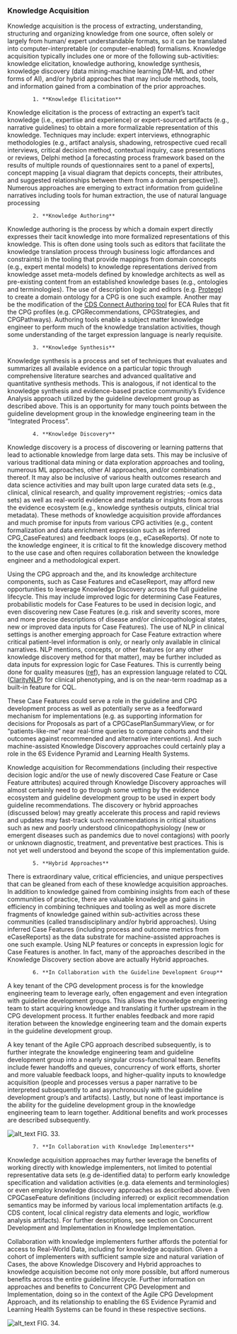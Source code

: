 ### **Knowledge Acquisition**

Knowledge acquisition is the process of extracting, understanding, structuring and organizing knowledge from one source, often solely or largely from human/ expert understandable formats, so it can be translated into computer-interpretable (or computer-enabled) formalisms.  Knowledge acquisition typically includes one or more of the following sub-activities: knowledge elicitation, knowledge authoring, knowledge synthesis, knowledge discovery (data mining-machine learning DM-ML and other forms of AI), and/or hybrid approaches that may include methods, tools, and information gained from a combination of the prior approaches.  



            1. **Knowledge Elicitation**

Knowledge elicitation is the process of extracting an expert’s tacit knowledge (i.e., expertise and experience) or expert-sourced artifacts (e.g., narrative guidelines) to obtain a more formalizable representation of this knowledge. Techniques may include: expert interviews, ethnographic methodologies (e.g., artifact analysis, shadowing, retrospective cued recall interviews, critical decision method, contextual inquiry, case presentations or reviews, Delphi method [a forecasting process framework based on the results of multiple rounds of questionnaires sent to a panel of experts], concept mapping [a visual diagram that depicts concepts, their attributes, and suggested relationships between them from a domain perspective]).  Numerous approaches are emerging to extract information from guideline narratives including tools for human extraction, the use of natural language processing



            2. **Knowledge Authoring**

Knowledge authoring is the process by which a domain expert directly expresses their tacit knowledge into more formalized representations of this knowledge.  This is often done using tools such as editors that facilitate the knowledge translation process through business logic affordances and constraints) in the tooling that provide mappings from domain concepts (e.g.,  expert mental models) to knowledge representations derived from knowledge asset meta-models defined by knowledge architects as well as pre-existing content from an established knowledge bases (e.g., ontologies and terminologies).  The use of description logic and editors (e.g. [Protege](https://protege.stanford.edu/)) to create a domain ontology for a CPG is one such example.  Another may be the modification of the [CDS Connect Authoring tool](https://cds.ahrq.gov/cdsconnect/authoring) for ECA Rules that fit the CPG profiles (e.g. CPGRecommendations, CPGStrategies, and CPGPathways).  Authoring tools enable a subject matter knowledge engineer to perform much of the knowledge translation activities, though some understanding of the target expression language is nearly requisite.

            3. **Knowledge Synthesis**

Knowledge synthesis is a process and set of techniques that  evaluates and summarizes all available evidence on a particular topic through comprehensive literature searches and advanced qualitative and quantitative synthesis methods.  This is analogous, if not identical to the knowledge synthesis and evidence-based practice communitiy’s Evidence Analysis <!-- Link to 04.04 !--> approach utilized by the guideline development group as described above.  This is an opportunity for many touch points between the guideline development group in the knowledge engineering team in the “Integrated Process”.

            4. **Knowledge Discovery**

Knowledge discovery is a process of discovering or learning patterns that lead to actionable knowledge from large data sets.  This may be inclusive of various traditional data mining or data exploration approaches and tooling, numerous ML approaches, other AI approaches, and/or combinations thereof.  It may also be inclusive of various health outcomes research and data science activities and may built upon large curated data sets (e.g., clinical, clinical research, and quality improvement registries; -omics data sets) as well as real-world evidence and metadata or insights from across the evidence ecosystem (e.g., knowledge synthesis outputs, clinical trial metadata).  These methods of knowledge acquisition provide affordances and much promise for inputs from various CPG activities (e.g., content formalization and data enrichment expression such as inferred CPG_CaseFeatures) and feedback loops (e.g., eCaseReports).  Of note to the knowledge engineer, it is critical to fit the knowledge discovery method to the use case and often requires collaboration between the knowledge engineer and a methodological expert.

Using the CPG approach and the, and its knowledge architecture components, such as Case Features and eCaseReport, may afford new opportunities to leverage Knowledge Discovery across the full guideline lifecycle.  This may include improved logic for determining Case Features, probabilistic models for Case Features to be used in decision logic, and even discovering new Case Features (e.g. risk and severity scores, more and more precise descriptions of disease and/or clinicopathological states, new or improved data inputs for Case Features).  The use of NLP in clinical settings is another emerging approach for Case Feature extraction where critical patient-level information is only, or nearly only available in clinical narratives.  NLP mentions, concepts, or other features (or any other knowledge discovery method for that matter), may be further included as data inputs for expression logic for Case Features.  This is currently being done for quality measures ([ref](https://blog.ncqa.org/nlp/)), has an expression language related to CQL ([ClarityNLP](https://claritynlp.readthedocs.io/en/latest/user_guide/intro/overview.html)) for clinical phenotyping, and is on the near-term roadmap as a built-in feature for CQL.

These Case Features could serve a role in the guideline and CPG development process as well as potentially serve as a feedforward mechanism for implementations (e.g. as supporting information for decisions for Proposals as part of a CPGCasePlanSummaryView, or for “patients-like-me” near real-time queries to compare cohorts and their outcomes against recommended and alternative interventions).  And such machine-assisted Knowledge Discovery approaches could certainly play a role in the 6S Evidence Pyramid and Learning Health Systems. <!-- Link to 04.03 !-->

Knowledge acquisition for Recommendations (including their respective decision logic and/or the use of newly discovered Case Feature or Case Feature attributes) acquired through Knowledge Discovery approaches will almost certainly need to go through some vetting by the evidence ecosystem and guideline development group to be used in expert body guideline recommendations.  The discovery or hybrid approaches (discussed below) may greatly accelerate this process and rapid reviews and updates may fast-track such recommendations in critical situations such as new and poorly understood clinicopathophysiology (new or emergent diseases such as pandemics due to novel contagions) with poorly or unknown diagnostic, treatment, and preventative best practices.  This is not yet well understood and beyond the scope of this implementation guide.

            5. **Hybrid Approaches**

There is extraordinary value, critical efficiencies, and unique perspectives that can be gleaned from each of these knowledge acquisition approaches.  In addition to knowledge gained from combining insights from each of these communities of practice, there are valuable knowledge and gains in efficiency in combining techniques and tooling as well as more discrete fragments of knowledge gained within sub-activities across these communities (called transdisciplinary and/or hybrid approaches).  Using inferred Case Features (including process and outcome metrics from eCaseReports) as the data substrate for machine-assisted approaches is one such example.  Using NLP features or concepts in expression logic for Case Features is another. In fact, many of the approaches described in the Knowledge Discovery section above are actually Hybrid approaches.

            6. **In Collaboration with the Guideline Development Group**

A key tenant of the CPG development process is for the knowledge engineering team to leverage early, often engagement and even integration with guideline development groups. This allows the knowledge engineering team to start acquiring knowledge and translating it further upstream in the CPG development process.  It further enables feedback and more rapid iteration between the knowledge engineering team and the domain experts in the guideline development group.

A key tenant of the Agile CPG approach described subsequently, is to further integrate the knowledge engineering team and guideline development group into a nearly singular cross-functional team.  Benefits include fewer handoffs and queues, concurrency of work efforts, shorter and more valuable feedback loops, and higher-quality inputs to knowledge acquisition (people and processes versus a paper narrative to be interpreted subsequently to and asynchronously with the guideline development group’s and artifacts).  Lastly, but none of least importance is the ability for the guideline development group in the knowledge engineering team to learn together.  Additional benefits and work processes are described subsequently.

![alt_text](images/CPG-05-01.png "image_tooltip")
FIG. 33. <caption>

            7. **In Collaboration with Knowledge Implementers**

Knowledge acquisition approaches may further leverage the benefits of working directly with knowledge implementers, not limited to potential representative data sets (e.g de-identified data) to perform early knowledge specification and validation activities (e.g. data elements and terminologies) or even employ knowledge discovery approaches as described above.  Even CPGCaseFeature definitions (including inferred) or explicit recommendation semantics may be informed by various local implementation artifacts (e.g. CDS content, local clinical registry data elements and logic, workflow analysis artifacts).  For further descriptions, see section on Concurrent Development and Implementation in Knowledge Implementation.  <!-- Link to 05.05 !-->

Collaboration with knowledge implementers further affords the potential for access to Real-World Data, including for knowledge acquisition.  GIven a cohort of implementers with sufficient sample size and natural variation of Cases, the above Knowledge Discovery and Hybrid approaches to knowledge acquisition become not only more possible, but afford numerous benefits across the entire guideline lifecycle.  Further information on approaches and benefits to Concurrent CPG Development and Implementation, <!-- Link to 05.05 !-->  doing so in the context of the Agile CPG Development Approach, <!-- Link to 05.05 !--> and its relationship to enabling the 6S Evidence Pyramid and Learning Health Systems <!-- Link to 04.03 !--> can be found in these respective sections.

![alt_text](images/CPG-05-02.png "image_tooltip")
FIG. 34. <caption>
